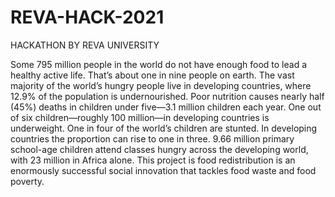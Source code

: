 # REVA-HACK-2021
HACKATHON BY REVA UNIVERSITY 

Some 795 million people in the world do not have enough food to lead a healthy active life. That’s about one in nine people on earth. The vast majority of the world’s hungry people live in developing countries, where 12.9% of the population is undernourished. Poor nutrition causes nearly half (45%) deaths in children under five—3.1 million children each year. 
One out of six children—roughly 100 million—in developing countries is underweight. One in four of the world’s children are stunted. In developing countries the proportion can rise to one in three. 9.66 million primary school-age children attend classes hungry across the developing world, with 23 million in Africa alone.
This project is food redistribution is an enormously successful social innovation that tackles food waste and food poverty.

